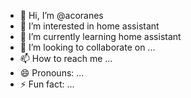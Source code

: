 - 👋 Hi, I’m @acoranes
- 👀 I’m interested in home assistant
- 🌱 I’m currently learning home assistant
- 💞️ I’m looking to collaborate on ...
- 📫 How to reach me ...
- 😄 Pronouns: ...
- ⚡ Fun fact: ...

<!---
acoranes/acoranes is a ✨ special ✨ repository because its `README.md` (this file) appears on your GitHub profile.
You can click the Preview link to take a look at your changes.
--->
